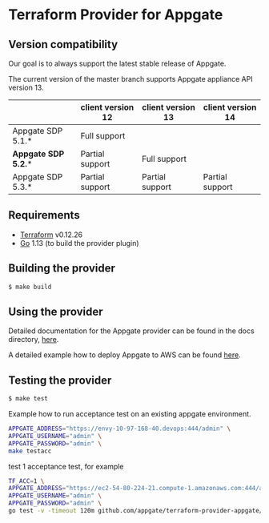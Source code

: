 Terraform Provider for Appgate
==================

Version compatibility
---------------------------
Our goal is to always support the latest stable release of Appgate.

The current version of the master branch supports Appgate appliance API version 13.

|                         	|  client version 12 	| **client version 13** 	| client version 14 	|
|-------------------------	|--------------------	|-------------------	    |-------------------	|
| Appgate SDP 5.1.*     	| Full support       	|                   	    |                   	|
| **Appgate SDP 5.2.***  	| Partial support    	| Full support      	    |                   	|
| Appgate SDP 5.3.*     	| Partial support   	| Partial support   	    | Partial support      	|




Requirements
------------

- [Terraform](https://www.terraform.io/downloads.html) v0.12.26
- [Go](https://golang.org/doc/install) 1.13 (to build the provider plugin)



Building the provider
---------------------------


```sh
$ make build
```

Using the provider
---------------------------

Detailed documentation for the Appgate provider can be found in the docs directory, [here](./website/docs).

A detailed example how to deploy Appgate to AWS can be found [here](./examples/aws).



Testing the provider
---------------------------


```sh
$ make test
```

Example how to run acceptance test on an existing appgate environment.
```bash
APPGATE_ADDRESS="https://envy-10-97-168-40.devops:444/admin" \
APPGATE_USERNAME="admin" \
APPGATE_PASSWORD="admin" \
make testacc
```

test 1 acceptance test, for example
```bash
TF_ACC=1 \
APPGATE_ADDRESS="https://ec2-54-80-224-21.compute-1.amazonaws.com:444/admin" \
APPGATE_USERNAME="admin" \
APPGATE_PASSWORD="admin" \
go test -v -timeout 120m github.com/appgate/terraform-provider-appgate/appgate -run '^(TestAccApplianceBasicController)$'
```
